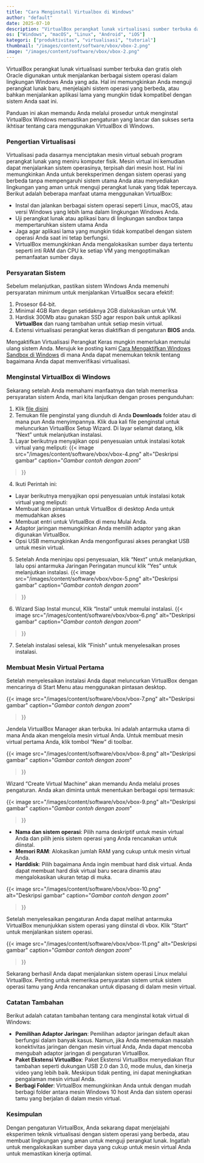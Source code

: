 ```yaml
---
title: "Cara Menginstall Virtualbox di Windows"
author: "default"
date: 2025-07-10
description: "VirtualBox perangkat lunak virtualisasi sumber terbuka dan gratis oleh Oracle digunakan untuk menjalankan berbagai sistem operasi dalam lingkungan Windows"
os: ["Windows", "macOS", "Linux", "Android", "iOS"]
kategori: ["produktivitas", "virtualisasi", "tutorial"]
thumbnail: "/images/content/software/vbox/vbox-2.png"
image: "/images/content/software/vbox/vbox-2.png"
---
```


VirtualBox perangkat lunak virtualisasi sumber terbuka dan gratis oleh Oracle digunakan untuk menjalankan berbagai sistem operasi dalam lingkungan Windows Anda yang ada. Hal ini memungkinkan Anda menguji perangkat lunak baru, menjelajahi sistem operasi yang berbeda, atau bahkan menjalankan aplikasi lama yang mungkin tidak kompatibel dengan sistem Anda saat ini.

Panduan ini akan memandu Anda melalui prosedur untuk menginstal VirtualBox Windows memastikan pengaturan yang lancar dan sukses serta ikhtisar tentang cara menggunakan VirtualBox di Windows.

### Pengertian Virtualisasi

Virtualisasi pada dasarnya menciptakan mesin virtual sebuah program perangkat lunak yang meniru komputer fisik. Mesin virtual ini kemudian dapat menjalankan sistem operasinya, terpisah dari mesin host. Hal ini memungkinkan Anda untuk bereksperimen dengan sistem operasi yang berbeda tanpa mempengaruhi sistem utama Anda atau menyediakan lingkungan yang aman untuk menguji perangkat lunak yang tidak tepercaya. Berikut adalah beberapa manfaat utama menggunakan VirtualBox:

 - Instal dan jalankan berbagai sistem operasi seperti Linux, macOS, atau versi Windows yang lebih lama dalam lingkungan Windows Anda.
 - Uji perangkat lunak atau aplikasi baru di lingkungan sandbox tanpa mempertaruhkan sistem utama Anda
 - Jaga agar aplikasi lama yang mungkin tidak kompatibel dengan sistem operasi Anda saat ini tetap berfungsi.
 - VirtualBox memungkinkan Anda mengalokasikan sumber daya tertentu seperti inti RAM dan CPU ke setiap VM yang mengoptimalkan pemanfaatan sumber daya.

### Persyaratan Sistem

Sebelum melanjutkan, pastikan sistem Windows Anda memenuhi persyaratan minimum untuk menjalankan VirtualBox secara efektif:

1. Prosesor 64-bit.
2. Minimal 4GB Ram degan setidaknya 2GB dialokasikan untuk VM.
3. Hardisk 300Mb atau gunakan SSD agar respon baik untuk aplikasi **VirtualBox** dan ruang tambahan untuk setiap mesin virtual.
4. Extensi virtualisasi perangkat keras diaktifkan di pengaturan **BIOS** anda.

Mengaktifkan Virtualisasi Perangkat Keras mungkin memerlukan memulai ulang sistem Anda. Merujuk ke posting kami [Cara Mengaktifkan Windows Sandbox di Windows](#) di mana Anda dapat menemukan teknik tentang bagaimana Anda dapat memverifikasi virtualisasi.

### Menginstal VirtualBox di Windows 

Sekarang setelah Anda memahami manfaatnya dan telah memeriksa persyaratan sistem Anda, mari kita lanjutkan dengan proses pengunduhan:

1. Klik [file disini](../../edukasi/vbox)
2. Temukan file penginstal yang diunduh di Anda **Downloads** folder atau di mana pun Anda menyimpannya. Klik dua kali file penginstal untuk meluncurkan VirtualBox Setup Wizard. Di layar selamat datang, klik “Next” untuk melanjutkan instalasi.
3.  Layar berikutnya menyajikan opsi penyesuaian untuk instalasi kotak virtual yang meliputi:
{{< image 
  src="/images/content/software/vbox/vbox-4.png" 
  alt="Deskripsi gambar" 
  caption="*Gambar contoh dengan zoom*" 
  >}}
4. Ikuti Perintah ini:
  - Layar berikutnya menyajikan opsi penyesuaian untuk instalasi kotak virtual yang meliputi:
  - Membuat ikon pintasan untuk VirtualBox di desktop Anda untuk memudahkan akses
  - Membuat entri untuk VirtualBox di menu Mulai Anda.
  - Adaptor jaringan memungkinkan Anda memilih adaptor yang akan digunakan VirtualBox.
  - Opsi USB memungkinkan Anda mengonfigurasi akses perangkat USB untuk mesin virtual.
5. Setelah Anda meninjau opsi penyesuaian, klik “Next” untuk melanjutkan, lalu opsi antarmuka Jaringan Peringatan muncul klik “Yes” untuk melanjutkan instalasi.
{{< image 
  src="/images/content/software/vbox/vbox-5.png" 
  alt="Deskripsi gambar" 
  caption="*Gambar contoh dengan zoom*" 
  >}}
6. Wizard Siap Instal muncul, Klik “Instal” untuk memulai instalasi.
{{< image 
  src="/images/content/software/vbox/vbox-6.png" 
  alt="Deskripsi gambar" 
  caption="*Gambar contoh dengan zoom*" 
  >}}
7. Setelah instalasi selesai, klik “Finish” untuk menyelesaikan proses instalasi.

### Membuat Mesin Virtual Pertama

Setelah menyelesaikan instalasi Anda dapat meluncurkan VirtualBox dengan mencarinya di Start Menu atau menggunakan pintasan desktop.

{{< image 
  src="/images/content/software/vbox/vbox-7.png" 
  alt="Deskripsi gambar" 
  caption="*Gambar contoh dengan zoom*" 
  >}}

Jendela VirtualBox Manager akan terbuka. Ini adalah antarmuka utama di mana Anda akan mengelola mesin virtual Anda. Untuk membuat mesin virtual pertama Anda, klik tombol “New” di toolbar.

{{< image 
  src="/images/content/software/vbox/vbox-8.png" 
  alt="Deskripsi gambar" 
  caption="*Gambar contoh dengan zoom*" 
  >}}

Wizard “Create Virtual Machine” akan memandu Anda melalui proses pengaturan. Anda akan diminta untuk menentukan berbagai opsi termasuk:

{{< image 
  src="/images/content/software/vbox/vbox-9.png" 
  alt="Deskripsi gambar" 
  caption="*Gambar contoh dengan zoom*" 
  >}}

  - **Nama dan sistem operasi**: Pilih nama deskriptif untuk mesin virtual Anda dan pilih jenis sistem operasi yang Anda rencanakan untuk diinstal.
  - **Memori RAM**: Alokasikan jumlah RAM yang cukup untuk mesin virtual Anda.
  - **Harddisk**: Pilih bagaimana Anda ingin membuat hard disk virtual. Anda dapat membuat hard disk virtual baru secara dinamis atau mengalokasikan ukuran tetap di muka.

{{< image 
  src="/images/content/software/vbox/vbox-10.png" 
  alt="Deskripsi gambar" 
  caption="*Gambar contoh dengan zoom*" 
  >}}

Setelah menyelesaikan pengaturan Anda dapat melihat antarmuka VirtualBox menunjukkan sistem operasi yang diinstal di vbox. Klik “Start” untuk menjalankan sistem operasi.

{{< image 
  src="/images/content/software/vbox/vbox-11.png" 
  alt="Deskripsi gambar" 
  caption="*Gambar contoh dengan zoom*" 
  >}}

Sekarang berhasil Anda dapat menjalankan sistem operasi Linux melalui VirtualBox. Penting untuk memeriksa persyaratan sistem untuk sistem operasi tamu yang Anda rencanakan untuk dipasang di dalam mesin virtual.

### Catatan Tambahan

Berikut adalah catatan tambahan tentang cara menginstal kotak virtual di Windows:

  - **Pemilihan Adaptor Jaringan**: Pemilihan adaptor jaringan default akan berfungsi dalam banyak kasus. Namun, jika Anda menemukan masalah konektivitas jaringan dengan mesin virtual Anda, Anda dapat mencoba mengubah adaptor jaringan di pengaturan VirtualBox.
  - **Paket Ekstensi VirtualBox**: Paket Ekstensi VirtualBox menyediakan fitur tambahan seperti dukungan USB 2.0 dan 3.0, mode mulus, dan kinerja video yang lebih baik. Meskipun tidak penting, ini dapat meningkatkan pengalaman mesin virtual Anda.
  - **Berbagi Folder**: VirtualBox memungkinkan Anda untuk dengan mudah berbagi folder antara mesin Windows 10 host Anda dan sistem operasi tamu yang berjalan di dalam mesin virtual.

  ### Kesimpulan

  Dengan pengaturan VirtualBox, Anda sekarang dapat menjelajahi eksperimen teknik virtualisasi dengan sistem operasi yang berbeda, atau membuat lingkungan yang aman untuk menguji perangkat lunak. Ingatlah untuk mengalokasikan sumber daya yang cukup untuk mesin virtual Anda untuk memastikan kinerja optimal.